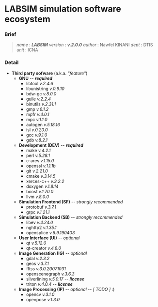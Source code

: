 
# LABSIM simulation software ecosystem

### Brief

> *name* : ***LABSIM*** 
> *version* : ***v.2.0.0***
> *author* : Nawfel KINANI
> *dept* : DTIS
> *unit* : ICNA

### Detail

- **Third party sofware** (a.k.a. *"feature"*) 
    - **GNU** -- ***required***
        - libtool *v.2.4.6*
	   	- libunistring *v.0.9.10*
	   	- bdw-gc *v.8.0.0*
	   	- guile *v.2.2.4*
	   	- binutils *v.2.31.1*
	   	- gmp *v.6.1.2*
	   	- mpfr *v.4.0.1*
	   	- mpc *v.1.1.0*
	   	- autogen *v.5.18.16*
	   	- isl *v.0.20.0*
	   	- gcc *v.9.1.0*
	   	- gdb *v.8.2.1*
    - **Development (DEV)** -- ***required***
       - make *v.4.2.1*
       - perl *v.5.28.1*
       - c-ares *v.1.15.0*
       - openssl *v.1.1.1b*
       - git *v.2.21.0*
       - cmake *v.3.14.5*
       - xerces-c++ *v.3.2.2*
       - doxygen *v.1.8.14*
       - boost *v.1.70.0*
       - llvm *v.8.0.0*
    - **Simulation Frontend (SF)** -- *strongly recommended*
       - protobuf *v.3.7.1*
       - grpc *v.1.21.1*
    - **Simulation Backend (SB)** -- *strongly recommended*
       - libev *v.4.24.0*
       - nghttp2 *v.1.35.1*
       - opensplice *v.6.9.190403*
    - **User Interface (UI)** -- *optional*
       - qt *v.5.12.0*
       - qt-creator *v.4.8.0*
    - **Image Generation (IG)** -- *optional*
       - gdal *v.2.3.2*
       - geos *v.3.7.1*
       - fftss *v.3.0.20071031*
       - openscenegraph *v.3.6.3*
       - silverlining *v.5.0.17* -- ***license***
       - triton *v.4.0.4* -- ***license***
    -  **Image Processing (IP)** -- *optional* -- *[ TODO ]* :)
       - opencv *v.3.1.0*
       - openpose *v.1.3.0*
